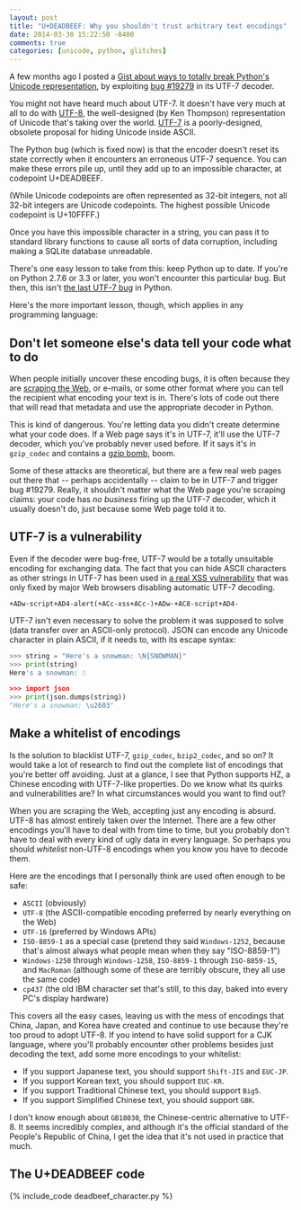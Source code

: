 ```yaml
---
layout: post
title: "U+DEADBEEF: Why you shouldn't trust arbitrary text encodings"
date: 2014-03-30 15:22:50 -0400
comments: true
categories: [unicode, python, glitches]
---
```

A few months ago I posted a [Gist about ways to totally break Python's Unicode representation](https://gist.github.com/rspeer/7559750), by exploiting [bug #19279](http://bugs.python.org/issue19279) in its UTF-7 decoder.

You might not have heard much about UTF-7. It doesn't have very much at all to do with [UTF-8](http://en.wikipedia.org/wiki/UTF-8), the well-designed (by Ken Thompson) representation of Unicode that's taking over the world. [UTF-7](http://en.wikipedia.org/wiki/UTF-7) is a poorly-designed, obsolete proposal for hiding Unicode inside ASCII.

The Python bug (which is fixed now) is that the encoder doesn't reset its state correctly when it encounters an erroneous UTF-7 sequence. You can make these errors pile up, until they add up to an impossible character, at codepoint U+DEADBEEF.

(While Unicode codepoints are often represented as 32-bit integers, not all 32-bit integers are Unicode codepoints. The highest possible Unicode codepoint is U+10FFFF.)

Once you have this impossible character in a string, you can pass it to standard library functions to cause all sorts of data corruption, including making a SQLite database unreadable.

There's one easy lesson to take from this: keep Python up to date. If you're on Python 2.7.6 or 3.3 or later, you won't encounter this particular bug. But then, this isn't [the last UTF-7 bug](http://bugs.python.org/issue20538) in Python.

Here's the more important lesson, though, which applies in any programming language:

## Don't let someone else's data tell your code what to do

When people initially uncover these encoding bugs, it is often because they are [scraping the Web](http://bugs.python.org/issue19279#msg200117), or e-mails, or some other format where you can tell the recipient what encoding your text is in. There's lots of code out there that will read that metadata and use the appropriate decoder in Python.

This is kind of dangerous. You're letting data you didn't create determine what your code does. If a Web page says it's in UTF-7, it'll use the UTF-7 decoder, which you've probably never used before. If it says it's in `gzip_codec` and contains a [gzip bomb](https://mail.python.org/pipermail/python-dev/2013-November/130188.html), boom.

Some of these attacks are theoretical, but there are a few real web pages out there that -- perhaps accidentally -- claim to be in UTF-7 and trigger bug #19279. Really, it shouldn't matter what the Web page you're scraping claims: your code has *no business* firing up the UTF-7 decoder, which it usually doesn't do, just because some Web page told it to.

## UTF-7 is a vulnerability

<!-- more -->

Even if the decoder were bug-free, UTF-7 would be a totally unsuitable encoding for exchanging data. The fact that you can hide ASCII characters as other strings in UTF-7 has been used in [a real XSS vulnerability](http://nedbatchelder.com/blog/200704/xss_with_utf7.html) that was only fixed by major Web browsers disabling automatic UTF-7 decoding.

```
+ADw-script+AD4-alert(+ACc-xss+ACc-)+ADw-+AC8-script+AD4-
```

UTF-7 isn't even necessary to solve the problem it was supposed to solve (data transfer over an ASCII-only protocol). JSON can encode any Unicode character in plain ASCII, if it needs to, with its escape syntax:

```python
>>> string = "Here's a snowman: \N{SNOWMAN}"
>>> print(string)
Here's a snowman: ☃

>>> import json
>>> print(json.dumps(string))
"Here's a snowman: \u2603"
```

## Make a whitelist of encodings

Is the solution to blacklist UTF-7, `gzip_codec`, `bzip2_codec`, and so on? It would take a lot of research to find out the complete list of encodings that you're better off avoiding. Just at a glance, I see that Python supports HZ, a Chinese encoding with UTF-7-like properties. Do we know what its quirks and vulnerabilities are? In what circumstances would you want to find out?

When you are scraping the Web, accepting just any encoding is absurd. UTF-8 has almost entirely taken over the Internet. There are a few other encodings you'll have to deal with from time to time, but you probably don't have to deal with every kind of ugly data in every language. So perhaps you should *whitelist* non-UTF-8 encodings when you know you have to decode them.

Here are the encodings that I personally think are used often enough to be safe:

- `ASCII` (obviously)
- `UTF-8` (the ASCII-compatible encoding preferred by nearly everything on the Web)
- `UTF-16` (preferred by Windows APIs)
- `ISO-8859-1` as a special case (pretend they said `Windows-1252`, because that's almost always what people mean when they say "ISO-8859-1")
- `Windows-1250` through `Windows-1258`, `ISO-8859-1` through `ISO-8859-15`, and `MacRoman` (although some of these are terribly obscure, they all use the same code)
- `cp437` (the old IBM character set that's still, to this day, baked into every PC's display hardware)

This covers all the easy cases, leaving us with the mess of encodings that China, Japan, and Korea have created and continue to use because they're too proud to adopt UTF-8. If you intend to have solid support for a CJK language, where you'll probably encounter other problems besides just decoding the text, add some more encodings to your whitelist:

- If you support Japanese text, you should support `Shift-JIS` and `EUC-JP`.
- If you support Korean text, you should support `EUC-KR`.
- If you support Traditional Chinese text, you should support `Big5`.
- If you support Simplified Chinese text, you should support `GBK`.

I don't know enough about `GB18030`, the Chinese-centric alternative to UTF-8. It seems incredibly complex, and although it's the official standard of the People's Republic of China, I get the idea that it's not used in practice that much.

## The U+DEADBEEF code

{% include_code deadbeef_character.py %}

